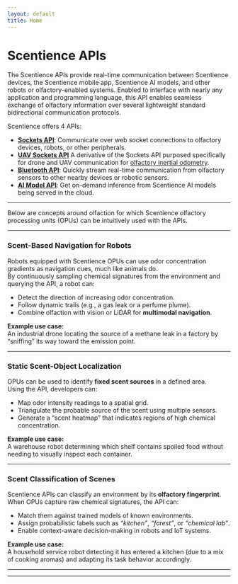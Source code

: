 ```yaml
---
layout: default
title: Home
---
```

<!-- ![image info](https://scentience.github.io/docs-api/assets/logo.png) -->
<!-- <img src="https://scentience.github.io/docs-api/assets/logo.png" style="display:block;float:none;margin-left:auto;margin-right:auto;width:3%"> -->
<!-- # ![](https://scentience.github.io/docs-api/assets/logo.png =250x)  Scentience APIs  -->
# Scentience APIs
The Scentience APIs provide real-time communication between Scentience devices, the Scentience mobile app, Scentience AI models, and other robots or olfactory-enabled systems.
Enabled to interface with nearly any application and programming language, this API enables seamless exchange of olfactory information over several lightweight standard bidirectional communication protocols.

Scentience offers 4 APIs:
- **[Sockets API](https://scentience.github.io/docs-api/sockets-api)**: Communicate over web socket connections to olfactory devices, robots, or other peripherals.
- **[UAV Sockets API](https://scentience.github.io/docs-api/sockets-uav-api)** A derivative of the Sockets API purposed specifically for drone and UAV communication for [olfactory inertial odometry](https://ieeexplore.ieee.org/document/11078037).
- **[Bluetooth API](https://scentience.github.io/docs-api/ble-api)**: Quickly stream real-time communication from olfactory sensors to other nearby devices or robotic sensors.
- **[AI Model API](https://scentience.github.io/docs-api/model-cards)**: Get on-demand inference from Scentience AI models being served in the cloud.


<!-- **Features**
- Real-time Communication – Stream data from olfactory devices with minimal latency.
- Robot Integration – Allow robots and IoT devices to access olfactory information.
- App Relay – The Scentience app can act as a hub, relaying olfactory signals between devices.
- Lightweight & Efficient – Built with standard software development tools like GCD, GATT, REST, web sockets, and more for high performance and scalability.
- Cross-Platform Ready – Any capable connection through conventional cloud, application, or firmware languages (Python, JavaScript, C++, etc.). -->

---

Below are concepts around olfaction for which Scentience olfactory processing units (OPUs) can be intuitively used with the APIs.

---

### Scent-Based Navigation for Robots
Robots equipped with Scentience OPUs can use odor concentration gradients as navigation cues, much like animals do.  
By continuously sampling chemical signatures from the environment and querying the API, a robot can:
- Detect the direction of increasing odor concentration.
- Follow dynamic trails (e.g., a gas leak or a perfume plume).
- Combine olfaction with vision or LiDAR for **multimodal navigation**.

**Example use case:**  
An industrial drone locating the source of a methane leak in a factory by “sniffing” its way toward the emission point.

---

### Static Scent-Object Localization
OPUs can be used to identify **fixed scent sources** in a defined area.  
Using the API, developers can:
- Map odor intensity readings to a spatial grid.
- Triangulate the probable source of the scent using multiple sensors.
- Generate a “scent heatmap” that indicates regions of high chemical concentration.

**Example use case:**  
A warehouse robot determining which shelf contains spoiled food without needing to visually inspect each container.

---

### Scent Classification of Scenes
Scentience APIs can classify an environment by its **olfactory fingerprint**.  
When OPUs capture raw chemical signatures, the API can:
- Match them against trained models of known environments.
- Assign probabilistic labels such as *“kitchen”*, *“forest”*, or *“chemical lab”*.
- Enable context-aware decision-making in robots and IoT systems.

**Example use case:**  
A household service robot detecting it has entered a kitchen (due to a mix of cooking aromas) and adapting its task behavior accordingly.


---
---

